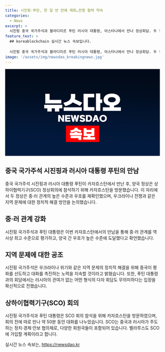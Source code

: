 ```yaml
---
title: 시진핑·푸틴, 한 달 반 만에 재회…전쟁 협력 약속
categories:
  - News
excerpt: >
  시진핑 중국 국가주석과 블라디미르 푸틴 러시아 대통령, 아스타나에서 만나 정상회담. 두 정상은 중·러 우호 강조하고 우크라이나 등 지역 문제 논의, SCO 정상회의 참석 전 50분 대화. 새로운 안보 프레임 제시 전망.
feature_text: >
  ## koreablockchain 실시간 뉴스 속보입니다.

  시진핑 중국 국가주석과 블라디미르 푸틴 러시아 대통령, 아스타나에서 만나 정상회담. 두 정상은 중·러 우호 강조하고 우크라이나 등 지역 문제 논의, SCO 정상회의 참석 전 50분 대화. 새로운 안보 프레임 제시 전망.
image: '/assets/img/newsdao_breakingnews.jpg'
---
```


<p><img src="/assets/img/newsdao_breakingnews.jpg" alt="koreablockchain 속보" /></p>

<h2 data-ke-size="size26">중국 국가주석 시진핑과 러시아 대통령 푸틴의 만남</h2>

<p data-ke-size="size16">중국 국가주석 시진핑과 러시아 대통령 푸틴이 카자흐스탄에서 만난 후, 양국 정상은 상하이협력기구(SCO) 정상회의에 참석하기 위해 카자흐스탄을 방문했습니다. 이 자리에서 두 정상은 중·러 관계의 높은 수준과 우호를 재확인했으며, 우크라이나 전쟁과 같은 지역 문제에 대한 정치적 해결 방안을 논의했습니다.</p>

<h2 data-ke-size="size26">중·러 관계 강화</h2>

<p data-ke-size="size16">시진핑 국가주석과 푸틴 대통령은 이번 카자흐스탄에서의 만남을 통해 중·러 관계를 역사상 최고 수준으로 평가하고, 양국 간 우호가 높은 수준에 도달했다고 확언했습니다.</p>

<h2 data-ke-size="size26">지역 문제에 대한 공조</h2>

<p data-ke-size="size16">시진핑 국가주석은 우크라이나 위기와 같은 지역 문제의 정치적 해결을 위해 중국이 평화를 선도하고 대화를 촉진하는 노력을 지속할 것이라고 밝혔습니다. 또한, 푸틴 대통령과의 회담에서는 러시아의 관여가 없는 어떤 형식의 다자 회담도 무의미하다는 입장을 확신적으로 전했습니다.</p>

<h2 data-ke-size="size26">상하이협력기구(SCO) 회의</h2>

<p data-ke-size="size16">시진핑 국가주석과 푸틴 대통령은 SCO 회의 참석을 위해 카자흐스탄을 방문하였으며, 회의 전에 따로 만나 약 50분 동안 대화를 나누었습니다. SCO는 중국과 러시아가 주도하는 정치·경제·안보 협의체로, 다양한 회원국들이 포함되어 있습니다. 벨라루스도 SCO에 가입할 계획이라고 합니다.</p>
실시간 뉴스 속보는, <a href="https://newsdao.kr" rel="dofollow">https://newsdao.kr</a>


